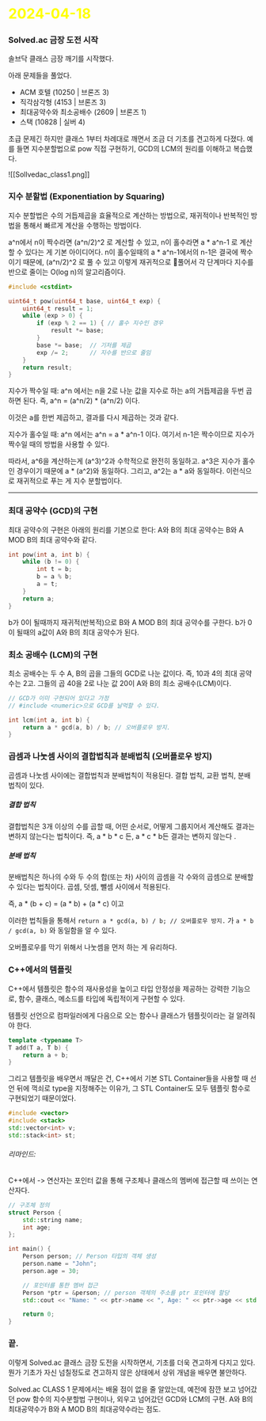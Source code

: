# <span style="color:yellow">2024-04-18</span>

### Solved.ac 금장 도전 시작
솔브닥 클래스 금장 깨기를 시작했다.

아래 문제들을 풀었다.
- ACM 호텔 (10250 | 브론즈 3)
- 직각삼각형 (4153 | 브론즈 3)
- 최대공약수와 최소공배수 (2609 | 브론즈 1)
- 스택 (10828 | 실버 4)

초급 문제긴 하지만 클래스 1부터 차례대로 깨면서 조금 더 기초를 견고하게 다졌다.
예를 들면 지수분할법으로 pow 직접 구현하기, GCD의 LCM의 원리를 이해하고 복습했다.


![[Sollvedac_class1.png]]

### 지수 분할법 (Exponentiation by Squaring)
지수 분할법은 수의 거듭제곱을 효율적으로 계산하는 방법으로, 재귀적이나 반복적인 방법을 통해서 빠르게 계산을 수행하는 방법이다.

a^n에서 n이 짝수라면 (a^n/2)^2 로 계산할 수 있고, n이 홀수라면 a * a^n-1 로 계산할 수 있다는 게 기본 아이디어다. n이 홀수일때의 a * a^n-1에서의 n-1은 결국에 짝수이기 때문에, (a^n/2)^2 로 풀 수 있고 이렇게 재귀적으로 풀어서 각 단계마다 지수를 반으로 줄이는 O(log n)의 알고리즘이다.

```cpp
#include <cstdint>

uint64_t pow(uint64_t base, uint64_t exp) {
    uint64_t result = 1;
    while (exp > 0) {
        if (exp % 2 == 1) { // 홀수 지수인 경우
            result *= base;
        }
        base *= base;  // 기저를 제곱
        exp /= 2;      // 지수를 반으로 줄임
    }
    return result;
}
```


지수가 짝수일 때: a^n 에서는 n을 2로 나눈 값을 지수로 하는 a의 거듭제곱을 두번 곱하면 된다.
즉, a^n = (a^n/2) * (a^n/2) 이다.

이것은 a를 한번 제곱하고, 결과를 다시 제곱하는 것과 같다.

지수가 홀수일 때: a^n 에서는 a^n = a * a^n-1 이다. 여기서 n-1은 짝수이므로 지수가 짝수일 때의 방법을 사용할 수 있다.

따라서, a^6을 계산하는게 (a^3)^2과 수학적으로 완전히 동일하고. a^3은 지수가 홀수인 경우이기 때문에 a * (a^2)와 동일하다. 그리고, a^2는 a * a와 동일하다. 이런식으로 재귀적으로 푸는 게 지수 분할법이다.


- - -


### 최대 공약수 (GCD)의 구현
최대 공약수의 구현은 아래의 원리를 기본으로 한다: A와 B의 최대 공약수는 B와 A MOD B의 최대 공약수와 같다. 

```cpp
int pow(int a, int b) {
	while (b != 0) {
		int t = b;
		b = a % b;
		a = t;
	}
	return a;
}
```

b가 0이 될때까지 재귀적(반복적)으로 B와 A MOD B의 최대 공약수를 구한다.
b가 0이 될때의 a값이 A와 B의 최대 공약수가 된다.


### 최소 공배수 (LCM)의 구현
최소 공배수는 두 수 A, B의 곱을 그들의 GCD로 나눈 값이다.
즉, 10과 4의 최대 공약수는 2고. 그들의 곱 40을 2로 나눈 값 20이 A와 B의 최소 공배수(LCM)이다.

```cpp
// GCD가 이미 구현되어 있다고 가정
// #include <numeric>으로 GCD를 날먹할 수 있다.

int lcm(int a, int b) {
	return a * gcd(a, b) / b; // 오버플로우 방지.
}
```


### 곱셈과 나눗셈 사이의 결합법칙과 분배법칙 (오버플로우 방지)
곱셈과 나눗셈 사이에는 결합법칙과 분배법칙이 적용된다.
결합 법칙, 교환 법칙, 분배 법칙이 있다.

##### 결합 법칙
결합법칙은 3개 이상의 수를 곱할 때, 어떤 순서로, 어떻게 그룹지어서 계산해도 결과는 변하지 않는다는 법칙이다.
즉, a \* b \* c 든, a \* c \* b든 결과는 변하지 않는다 .


##### 분배 법칙
분배법칙은 하나의 수와 두 수의 합(또는 차) 사이의 곱셈을 각 수와의 곱셈으로 분배할 수 있다는 법칙이다.
곱셈, 덧셈, 뺄셈 사이에서 적용된다.

즉, a \* (b + c) = (a \* b) + (a \* c) 이고

이러한 법칙들을 통해서 ``return a * gcd(a, b) / b; // 오버플로우 방지.`` 가 ``a * b / gcd(a, b)`` 와 동일함을 알 수 있다.

오버플로우를 막기 위해서 나눗셈을 먼저 하는 게 유리하다.



### C++에서의 템플릿
C++에서 템플릿은 함수의 재사용성을 높이고 타입 안정성을 제공하는 강력한 기능으로, 함수, 클래스, 메소드를 타입에 독립적이게 구현할 수 있다.

템플릿 선언으로 컴파일러에게 다음으로 오는 함수나 클래스가 템플릿이라는 걸 알려줘야 한다.

```cpp
template <typename T>
T add(T a, T b) {
    return a + b;
}
```

그리고 템플릿을 배우면서 깨달은 건, C++에서 기본 STL Container들을 사용할 때 선언 뒤에 꺽쇠로 type을 지정해주는 이유가, 그 STL Container도 모두 템플릿 함수로 구현되었기 때문이었다.

```cpp
#include <vector>
#include <stack>
std::vector<int> v;
std::stack<int> st;
```


###### 리마인드: 
C++에서 -> 연산자는 포인터 값을 통해 구조체나 클래스의 멤버에 접근할 때 쓰이는 연산자다.

```cpp
// 구조체 정의
struct Person {
    std::string name;
    int age;
};

int main() {
    Person person; // Person 타입의 객체 생성
    person.name = "John";
    person.age = 30;

    // 포인터를 통한 멤버 접근
    Person *ptr = &person; // person 객체의 주소를 ptr 포인터에 할당
    std::cout << "Name: " << ptr->name << ", Age: " << ptr->age << std::endl;

    return 0;
}
```



### 끝.
이렇게 Solved.ac 클래스 금장 도전을 시작하면서, 기초를 더욱 견고하게 다지고 있다.
뭔가 기초가 자신 넘칠정도로 견고하지 않은 상태에서 상위 개념을 배우면 불안하다.

Solved.ac CLASS 1 문제에서는 배울 점이 없을 줄 알았는데, 예전에 잠깐 보고 넘어갔던 pow 함수의 지수분할법 구현이나, 외우고 넘어갔던 GCD와 LCM의 구현. A와 B의 최대공약수가 B와 A MOD B의 최대공약수라는 점도.



